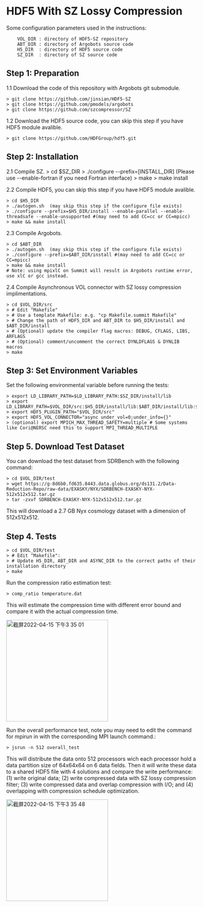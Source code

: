 # HDF5 With SZ Lossy Compression

Some configuration parameters used in the instructions:

        VOL_DIR : directory of HDF5-SZ repository
        ABT_DIR : directory of Argobots source code
        H5_DIR  : directory of HDF5 source code
        SZ_DIR  : directory of SZ source code
        
## Step 1: Preparation

1.1 Download the code of this repository with Argobots git submodule.

    > git clone https://github.com/jinsian/HDF5-SZ
    > git clone https://github.com/pmodels/argobots
    > git clone https://github.com/szcompressor/SZ

1.2 Download the HDF5 source code, you can skip this step if you have HDF5 module avalible.

    > git clone https://github.com/HDFGroup/hdf5.git

## Step 2: Installation

2.1 Compile SZ.
    > cd $SZ_DIR
    > ./configure --prefix=[INSTALL_DIR] (Please use --enable-fortran if you need Fortran interface)
    > make
    > make install

2.2 Compile HDF5, you can skip this step if you have HDF5 module avalible.

    > cd $H5_DIR
    > ./autogen.sh  (may skip this step if the configure file exists)
    > ./configure --prefix=$H5_DIR/install --enable-parallel --enable-threadsafe --enable-unsupported #(may need to add CC=cc or CC=mpicc)
    > make && make install

2.3 Compile Argobots.

    > cd $ABT_DIR
    > ./autogen.sh  (may skip this step if the configure file exists)
    > ./configure --prefix=$ABT_DIR/install #(may need to add CC=cc or CC=mpicc)
    > make && make install
    # Note: using mpixlC on Summit will result in Argobots runtime error, use xlC or gcc instead.

2.4 Compile Asynchronous VOL connector with SZ lossy compression implimentations.

    > cd $VOL_DIR/src
    > # Edit "Makefile"
    > # Use a template Makefile: e.g. "cp Makefile.summit Makefile"
    > # Change the path of HDF5_DIR and ABT_DIR to $H5_DIR/install and $ABT_DIR/install
    > # (Optional) update the compiler flag macros: DEBUG, CFLAGS, LIBS, ARFLAGS
    > # (Optional) comment/uncomment the correct DYNLDFLAGS & DYNLIB macros
    > make

## Step 3: Set Environment Variables

Set the following environmental variable before running the tests:

    > export LD_LIBRARY_PATH=$LD_LIBRARY_PATH:$SZ_DIR/install/lib
    > export LD_LIBRARY_PATH=$VOL_DIR/src:$H5_DIR/install/lib:$ABT_DIR/install/lib:$LD_LIBRARY_PATH
    > export HDF5_PLUGIN_PATH="$VOL_DIR/src"
    > export HDF5_VOL_CONNECTOR="async under_vol=0;under_info={}" 
    > (optional) export MPICH_MAX_THREAD_SAFETY=multiple # Some systems like Cori@NERSC need this to support MPI_THREAD_MULTIPLE
    
## Step 5. Download Test Dataset

You can download the test dataset from SDRBench with the following command:

    > cd $VOL_DIR/test
    > wget https://g-8d6b0.fd635.8443.data.globus.org/ds131.2/Data-Reduction-Repo/raw-data/EXASKY/NYX/SDRBENCH-EXASKY-NYX-512x512x512.tar.gz
    > tar -zxvf SDRBENCH-EXASKY-NYX-512x512x512.tar.gz

This will download a 2.7 GB Nyx cosmology dataset with a dimension of 512x512x512.

## Step 4. Tests

    > cd $VOL_DIR/test
    > # Edit "Makefile":
    > # Update H5_DIR, ABT_DIR and ASYNC_DIR to the correct paths of their installation directory
    > make
    
Run the compression ratio estimation test:

    > comp_ratio temperature.dat

This will estimate the compression time with different error bound and compare it with the actual compression time.

<img width="269" alt="截屏2022-04-15 下午3 35 01" src="https://user-images.githubusercontent.com/50967682/163629594-34281d78-9bcb-48ad-bc18-f42ad3d9930b.png">

Run the overall performance test, note you may need to edit the command for mpirun in with the corresponding MPI launch command.:

    > jsrun -n 512 overall_test

This will distribute the data onto 512 processors wich each processor hold a data partition size of 64x64x64 on 6 data fields. Then it will write these data to a shared HDF5 file with 4 solutions and compare the write performance: (1) write original data; (2) write compressed data with SZ lossy compression filter; (3) write compressed data and overlap compression with I/O; and (4) overlapping with compression schedule optimization.

<img width="269" alt="截屏2022-04-15 下午3 35 48" src="https://user-images.githubusercontent.com/50967682/163629647-ccfff9cc-0a21-43eb-9af5-6b696c19ea1a.png">

